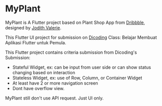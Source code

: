 # MyPlant

MyPlant is A Flutter project based on Plant Shop App from [Dribbble](https://dribbble.com/shots/14908750-Plant-Shop-App-Design), designed by [Jodith Valerie](https://dribbble.com/jodithvalerie).

This Flutter UI project for submission on [Dicoding](www.dicoding.com) Class: Belajar Membuat Aplikasi Flutter untuk Pemula.

This Flutter project contains criteria submission from Dicoding's Submission:

- Stateful Widget, ex: can be input from user side or can show status changing based on interaction
- Stateless Widget, ex: use of Row, Column, or Container Widget
- At least have 2 or more navigation screen
- Dont have overflow view.

MyPlant still don't use API request. Just UI only.



<!-- ## Getting Started

This project is a starting point for a Flutter application.

A few resources to get you started if this is your first Flutter project:

- [Lab: Write your first Flutter app](https://flutter.dev/docs/get-started/codelab)
- [Cookbook: Useful Flutter samples](https://flutter.dev/docs/cookbook)

For help getting started with Flutter, view our
[online documentation](https://flutter.dev/docs), which offers tutorials,
samples, guidance on mobile development, and a full API reference.
 -->
